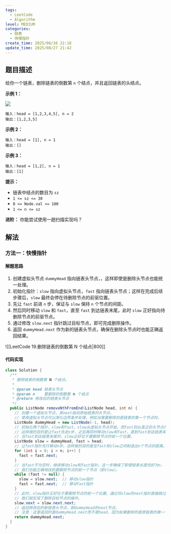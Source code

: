 ```yaml
---
tags:
  - LeetCode
  - Algorithm
level: MEDIUM
categories:
  - 链表
  - 快慢指针
create_time: 2025/08/16 22:18
update_time: 2025/08/27 21:42
---
```


## 题目描述

给你一个链表，删除链表的倒数第 `n` 个结点，并且返回链表的头结点。

**示例 1：**

![](https://img.xiaorang.fun/202508261913887.png)

```text
输入：head = [1,2,3,4,5], n = 2
输出：[1,2,3,5]
```

**示例 2：**

```text
输入：head = [1], n = 1
输出：[]
```

**示例 3：**

```text
输入：head = [1,2], n = 1
输出：[1]
```

**提示：**

- 链表中结点的数目为 `sz`
- `1 <= sz <= 30`
- `0 <= Node.val <= 100`
- `1 <= n <= sz`

**进阶：**
你能尝试使用一趟扫描实现吗？

## 解法

### 方法一：快慢指针

#### 解题思路

1. 创建虚拟头节点 `dummyHead` 指向链表头节点，，这样即使是删除头节点也能统一处理。
2. 初始化指针：`slow` 指向虚拟头节点，`fast` 指向链表头节点；这样在完成后续步骤后，`slow` 最终会停在待删除节点的前驱位置。
3. 先让 `fast` 前进 `n` 步，保证与 `slow` 保持 `n` 个节点的间距。
4. 然后同时移动 `slow` 和 `fast`，直至 `fast` 到达链表末尾，此时 `slow` 正好指向待删除节点的前驱节点。
5. 通过修改 `slow.next` 指针跳过目标节点，即可完成删除操作。
6. 返回 `dummyHead.next` 作为新的链表头节点，确保在删除头节点时也能正确返回结果。

![[LeetCode 19.删除链表的倒数第 N 个结点|800]]

#### 代码实现

```java
class Solution {  
  /**  
   * 删除链表的倒数第 N 个结点。  
   *  
   * @param head 链表头节点  
   * @param n    要删除的倒数第 n 个结点  
   * @return 修改后的链表头节点  
   */  
  public ListNode removeNthFromEnd(ListNode head, int n) {  
    // 创建一个虚拟头节点，其next指向原始链表的头节点。  
    // 使用虚拟头节点可以简化边界条件处理，例如当需要删除的是链表的第一个节点时。  
    ListNode dummyHead = new ListNode(-1, head);  
    // 初始化两个指针，slow和fast。slow从虚拟头节点开始，而fast则从真正的头节点开始。  
    // 这样做的目的是让fast先走n步，之后再同时移动slow和fast，直到fast到达链表末尾。  
    // 当fast到达链表末尾时，slow正好位于要删除节点的前一个位置。  
    ListNode slow = dummyHead, fast = head;  
    // 让fast指针先行移动n步。这样做的目的是在fast和slow之间制造出n个节点的距离。  
    for (int i = 0; i < n; i++) {  
      fast = fast.next;  
    }  
    // 当fast不为空时，继续移动slow和fast指针。这一步确保了即使链表长度恰好为n，  
    // 我们也能正确地找到要删除节点的前一个节点（即slow）。  
    while (fast != null) {  
      slow = slow.next;  // 移动slow指针  
      fast = fast.next;  // 移动fast指针  
    }  
    // 此时，slow指针正好位于要删除节点的前一个位置。通过将slow的next指针直接跳过下一个节点，  
    // 我们就实现了删除目标节点的操作。  
    slow.next = slow.next.next;  
    // 返回修改后的新链表头节点，即dummyHead的next节点。  
    // 注意：这里返回的是dummyHead.next而不是head，因为如果删除的是原链表的第一个节点，则head已不再是新的链表头。  
    return dummyHead.next;  
  }  
}
```
